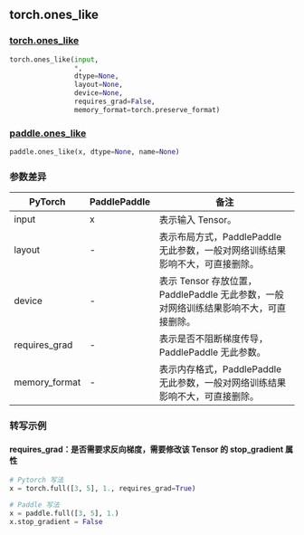## torch.ones_like
### [torch.ones_like](https://pytorch.org/docs/stable/generated/torch.ones_like.html?highlight=ones_like#torch.ones_like)

```python
torch.ones_like(input,
                *,
                dtype=None,
                layout=None,
                device=None,
                requires_grad=False,
                memory_format=torch.preserve_format)
```

### [paddle.ones_like](https://www.paddlepaddle.org.cn/documentation/docs/zh/api/paddle/ones_like_cn.html#ones-like)

```python
paddle.ones_like(x, dtype=None, name=None)
```
### 参数差异
| PyTorch       | PaddlePaddle | 备注                                                   |
| ------------- | ------------ | ------------------------------------------------------ |
| input         | x            | 表示输入 Tensor。                                     |
| layout        | -            | 表示布局方式，PaddlePaddle 无此参数，一般对网络训练结果影响不大，可直接删除。                   |
| device        | -            | 表示 Tensor 存放位置，PaddlePaddle 无此参数，一般对网络训练结果影响不大，可直接删除。                   |
| requires_grad | -            | 表示是否不阻断梯度传导，PaddlePaddle 无此参数。 |
| memory_format | -            | 表示内存格式，PaddlePaddle 无此参数，一般对网络训练结果影响不大，可直接删除。           |


### 转写示例
#### requires_grad：是否需要求反向梯度，需要修改该 Tensor 的 stop_gradient 属性
```python
# Pytorch 写法
x = torch.full([3, 5], 1., requires_grad=True)

# Paddle 写法
x = paddle.full([3, 5], 1.)
x.stop_gradient = False
```
